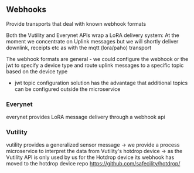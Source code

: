 ## Webhooks

Provide transports that deal with known webhook formats

Both the Vutility and Everynet APIs wrap a LoRA delivery system: At the moment we concentrate on Uplink messages but we
will shortly deliver downlink, receipts etc as with the mqtt (lora/paho) transport

The webhook formats are general - we could configure the webhook or the jwt to specify a device type and route uplink
messages to a specific topic based on the device type
* jwt topic configuration solution has the advantage that additional topics can be configured outside the microservice

### Everynet
everynet provides LoRA message delivery through a webhook api

### Vutility
vutility provides a generalized sensor message -> we provide a process microservice to interpret the data from Vutility's
hotdrop device -> as the Vutility API is only used by us for the Hotdrop device its webhook has moved to the hotdrop device
repo https://github.com/safecility/hotdrop/

